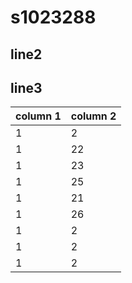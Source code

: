 # s1023288

## line2

## line3


| column 1 | column 2 |
| -------- | -------- |
| 1	   | 2	      |
| 1	   | 22	      |
| 1	   | 23       |
| 1	   | 25	      |
| 1	   | 21	      |
| 1	   | 26	      |
| 1	   | 2	      |
| 1	   | 2	      |
| 1	   | 2	      |
